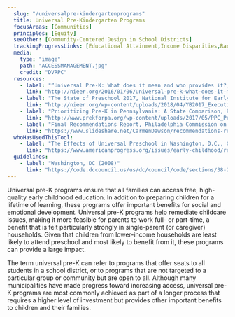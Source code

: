 ```yaml
---
  slug: "/universalpre-kindergartenprograms"
  title: Universal Pre-Kindergarten Programs
  focusAreas: [Communities]
  principles: [Equity]
  seeOther: [Community-Centered Design in School Districts]
  trackingProgressLinks: [Educational Attainment,Income Disparities,Racial & Ethnic Disparities,Sex Disparities]
  media: 
    type: "image"
    path: "ACCESSMANAGEMENT.jpg"
    credit: "DVRPC"
  resources: 
    - label: "“Universal Pre-K: What does it mean and who provides it?,” National Institute for Early Education Research, Rutgers Graduate School of Education"
      link: "http://nieer.org/2016/01/06/universal-pre-k-what-does-it-mean-and-who-provides-it"
    - label: "The State of Preschool 2017, National Institute for Early Education Research, Rutgers Graduate School of Education"
      link: "http://nieer.org/wp-content/uploads/2018/04/YB2017_Executive-Summary.pdf"
    - label: "Prioritizing Pre-K in Pennsylvania: A State Comparison, Pre-K for PA"
      link: "http://www.prekforpa.org/wp-content/uploads/2017/05/PPC_Pre-K_ComparisonReport_web.pdf"
    - label: "Final Recommendations Report, Philadelphia Commission on Universal Pre-Kindergarten"
      link: "https://www.slideshare.net/CarmenDawson/recommendations-report"
  whoHasUsedThisTool: 
    - label: "The Effects of Universal Preschool in Washington, D.C., Center for American Progress (2018)"
      link: "https://www.americanprogress.org/issues/early-childhood/reports/2018/09/26/458208/effects-universal-preschool-washington-d-c/"
  guidelines: 
    - label: "Washington, DC (2008)"
      link: "https://code.dccouncil.us/us/dc/council/code/sections/38-273.01.html"
---
```


Universal pre-K programs ensure that all families can access free, high-quality early childhood education. In addition to preparing children for a lifetime of learning, these programs offer important benefits for social and emotional development. Universal pre-K programs help remediate childcare issues, making it more feasible for parents to work full- or part-time, a benefit that is felt particularly strongly in single-parent (or caregiver) households. Given that children from lower-income households are least likely to attend preschool and most likely to benefit from it, these programs can provide a large impact.

The term universal pre-K can refer to programs that offer seats to all students in a school district, or to programs that are not targeted to a particular group or community but are open to all. Although many municipalities have made progress toward increasing access, universal pre-K programs are most commonly achieved as part of a longer process that requires a higher level of investment but provides other important benefits to children and their families.

